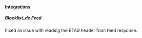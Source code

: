 
#### Integrations

##### Blocklist_de Feed

Fixed an issue with reading the ETAG header from feed response.
